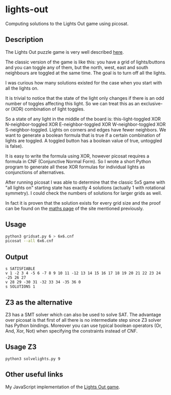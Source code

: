 # lights-out
Computing solutions to the Lights Out game using picosat.

## Description

The Lights Out puzzle game is very well described [here](https://www.jaapsch.net/puzzles/lights.htm).

The classic version of the game is like this: you have a grid of lights/buttons and you can toggle any of them, but the north, west, east and south neighbours are toggled at the same time. The goal is to turn off all the lights.

I was curious how many solutions existed for the case when you start with all the lights on.

It is trivial to notice that the state of the light only changes if there is an odd number of toggles affecting this light. So we can treat this as an exclusive-or (XOR) combination of light toggles.

So a state of any light in the middle of the board is: this-light-toggled XOR N-neighbor-toggled XOR E-neighbor-toggled XOR W-neighbor-toggled XOR S-neighbor-toggled. Lights on corners and edges have fewer neighbors. We want to generate a boolean formula that is true if a certain combination of lights are toggled. A toggled button has a boolean value of true, untoggled is false).

It is easy to write the formula using XOR, however picosat requires a formula in CNF (Conjunctive Normal Form). So I wrote a short Python program to generate all these XOR formulas for individual lights as conjunctions of alternatives.

After running picosat I was able to determine that the classic 5x5 game with "all lights on" starting state has exactly 4 solutions (actually 1 with rotational symmetry). I could check the numbers of solutions for larger grids as well.

In fact it is proven that the solution exists for every grid size and the proof can be found on the [maths page](https://www.jaapsch.net/puzzles/lomath.htm) of the site mentioned previously.

## Usage

```bash
python3 gridsat.py 6 > 6x6.cnf
picosat --all 6x6.cnf 
```

## Output

```
s SATISFIABLE
v 1 -2 3 4 -5 6 -7 8 9 10 11 -12 13 14 15 16 17 18 19 20 21 22 23 24 -25 26 27
v 28 29 -30 31 -32 33 34 -35 36 0
s SOLUTIONS 1

```

## Z3 as the alternative

Z3 has a SMT solver which can also be used to solve SAT. 
The advantage over picosat is that first of all there is
no intermediate step since Z3 solver has Python bindings. 
Moreover you can use typical boolean operators (Or, And, Xor, Not)
when specifying the constraints instead of CNF. 

## Usage Z3

```
python3 solvelights.py 9
```

## Other useful links

My JavaScript implementation of the [Lights Out game](http://quiath.bitbucket.io/touch).
